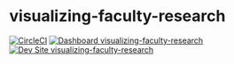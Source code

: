 # visualizing-faculty-research

[![CircleCI](https://circleci.com/gh/cainaru/visualizing-faculty-research.svg?style=shield)](https://circleci.com/gh/cainaru/visualizing-faculty-research)
[![Dashboard visualizing-faculty-research](https://img.shields.io/badge/dashboard-visualizing_faculty_research-yellow.svg)](https://dashboard.pantheon.io/sites/3f330315-1192-4ce1-93ac-1446fdb4b97a#dev/code)
[![Dev Site visualizing-faculty-research](https://img.shields.io/badge/site-visualizing_faculty_research-blue.svg)](http://dev-visualizing-faculty-research.pantheonsite.io/)